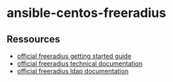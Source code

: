# ansible-centos-freeradius

## Ressources

- [official freeradius getting started guide](https://wiki.freeradius.org/guide/Getting%20Started)
- [official freeradius technical documentation](http://networkradius.com/doc/FreeRADIUS%20Technical%20Guide.pdf)
- [official freeradius ldap documentation](https://wiki.freeradius.org/modules/Rlm_ldap)
